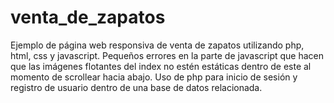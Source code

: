 # venta_de_zapatos
Ejemplo de página web responsiva de venta de zapatos utilizando php, html, css y javascript. Pequeños errores en la parte de javascript que hacen que las imágenes flotantes del index no estén estáticas dentro de este al momento de scrollear hacia abajo.
Uso de php para inicio de sesión y registro de usuario dentro de una base de datos relacionada.
